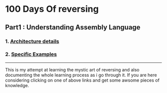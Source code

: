 # 100 Days Of reversing 
##  Part1 : Understanding Assembly Language
### 1. [Architecture details](understanding_assembly_language/arch_details.md)
### 2. [Specific Examples](understanding_assembly_language/notes.md)


___
This is my attempt at learning the mystic art of reversing and also documenting the whole learning process as i go through it. If you are here considering clicking on one of above links and get some awsome pieces of knowledge.